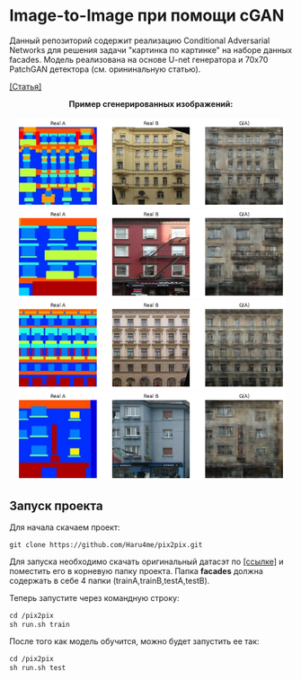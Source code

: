 # Image-to-Image при помощи cGAN

Данный репозиторий содержит реализацию Conditional Adversarial Networks для решения задачи "картинка по картинке" на наборе данных facades. Модель реализована на основе U-net генератора и 70x70 PatchGAN детектора (см. орининальную статью).

[[Статья]](https://arxiv.org/pdf/1611.07004.pdf)

<p align="center">
    <b>Пример сгенерированных изображений:</b>
    <br><br>
    <img src="samples/img_1.png" width="480">
    <img src="samples/img_2.png" width="480">
    <img src="samples/img_3.png" width="480">
    <img src="samples/img_4.png" width="480">
</p>


## Запуск проекта
Для начала скачаем проект:
```
git clone https://github.com/Haru4me/pix2pix.git
```
Для запуска необходимо скачать оригинальный датасэт по [[ссылке]](https://www.kaggle.com/suyashdamle/cyclegan?select=facades) и поместить его в корневую папку проекта. Папка **facades** должна содержать в себе 4 папки (trainA,trainB,testA,testB).

Теперь запустите через командную строку:

```
cd /pix2pix
sh run.sh train
```

После того как модель обучится, можно будет запустить ее так:

```
cd /pix2pix
sh run.sh test
```

